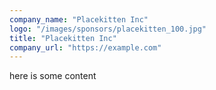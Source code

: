 ```yaml
---
company_name: "Placekitten Inc"
logo: "/images/sponsors/placekitten_100.jpg"
title: "Placekitten Inc"
company_url: "https://example.com"
---
```


here is some content